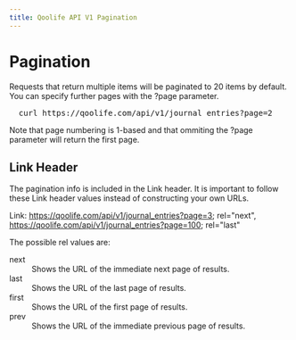 ```yaml
---
title: Qoolife API V1 Pagination
---
```


# Pagination

Requests that return multiple items will be paginated to 20 items by default. You can specify further pages with the ?page parameter.

<pre class="console">
  curl https://qoolife.com/api/v1/journal_entries?page=2
</pre>

Note that page numbering is 1-based and that ommiting the ?page parameter will return the first page.

## Link Header

The pagination info is included in the Link header. It is important to follow these Link header values instead of constructing your own URLs.

Link: <https://qoolife.com/api/v1/journal_entries?page=3>; rel="next", <https://qoolife.com/api/v1/journal_entries?page=100>; rel="last"

The possible rel values are:

<dl>
  <dt>
    next
  </dt>
  <dd>
    Shows the URL of the immediate next page of results.
  </dd>
  <dt>
    last
  </dt>
  <dd>
    Shows the URL of the last page of results.
  </dd>
  <dt>
    first
  </dt>
  <dd>
    Shows the URL of the first page of results.
  </dd>
  <dt>
    prev
  </dt>
  <dd>
    Shows the URL of the immediate previous page of results.
  </dd>
</dl>
